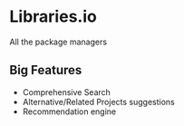 # Libraries.io

All the package managers

## Big Features

- Comprehensive Search
- Alternative/Related Projects suggestions
- Recommendation engine
